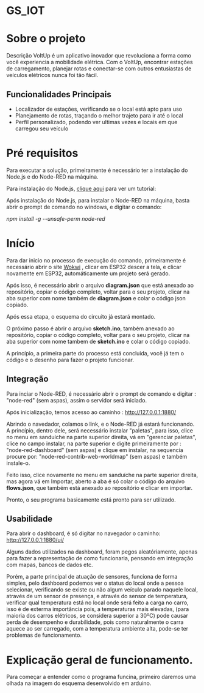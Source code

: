 # GS_IOT

# Sobre o projeto
Descrição
VoltUp é um aplicativo inovador que revoluciona a forma como você experiencia a mobilidade elétrica.
Com o VoltUp, encontrar estações de carregamento, planejar rotas e conectar-se com outros entusiastas de veículos elétricos nunca foi tão fácil.

## Funcionalidades Principais
  * Localizador de estações, verificando se o local está apto para uso
  * Planejamento de rotas, traçando o melhor trajeto para ir até o local
  * Perfil personalizado, podendo ver ultimas vezes e locais em que carregou seu veículo
    

# Pré requisitos

Para executar a solução, primeiramente é necessário ter a instalação do Node.js e do Node-RED na máquina.

Para instalação do Node.js, [clique aqui][1] para ver um tutorial: 

Após instalação do Node.js, para instalar o Node-RED na máquina, basta abrir o prompt de comando no windows, e digitar o comando:

*npm install -g --unsafe-perm node-red*

# Início

Para dar inicio no processo de execução do comando, primeiramente é necessário abrir o site [Wokwi][2] , clicar em ESP32
descer a tela, e clicar novamente em ESP32, automáticamente um projeto será gerado.

Após isso, é necessário abrir o arquivo **diagram.json** que está anexado ao repositório, copiar o código completo,
voltar para o seu projeto, clicar na aba superior com nome também de **diagram.json** e colar o código json copiado.

Após essa etapa, o esquema do circuito já estará montado.

O próximo passo é abrir o arquivo **sketch.ino**, também anexado ao repositório, copiar o código completo,
voltar para o seu projeto, clicar na aba superior com nome tambem de **sketch.ino** e colar o código copíado.

A princípio, a primeira parte do processo está concluida, você já tem o código e o desenho para fazer o projeto funcionar.

## Integração

Para inciar o Node-RED, é necessário abrir o prompt de comando e digitar : "node-red" (sem aspas), assim o servidor será iniciado.

Após inicialização, temos acesso ao caminho : http://127.0.0.1:1880/

Abrindo o navedador, colamos o link, e o Node-RED já estará funcionando.
A princípio, dentro dele, será necessário instalar "paletas", para isso, clice no menu em sanduíche na parte superior direita,
vá em "gerenciar paletas", clice no campo instalar, na parte superior e digite primeiramente por : "node-red-dashboard" (sem aspas)
e clique em instalar, na sequencia procure por: "node-red-contrib-web-worldmap" (sem aspas) e também instale-o.

Feito isso, clice novamente no menu em sanduíche na parte superior direita, mas agora vá em Importar, aberto a aba
é só colar o código do arquivo **flows.json**, que também está anexado ao repositório e clicar em importar.

Pronto, o seu programa basicamente está pronto para ser utilizado.

## Usabilidade

Para abrir o dashboard, é só digitar no navegador o caminho: http://127.0.0.1:1880/ui/

Alguns dados utilizados na dashboard, foram pegos aleatóriamente, apenas para fazer a representação de como funcionaria,
pensando em integração com mapas, bancos de dados etc.

Porém, a parte principal de atuação de sensores, funciona de forma simples, pelo dashboard podemos ver o status do local onde a pessoa selecionar,
verificando se existe ou não algum veículo parado naquele local, através de um sensor de presença, e através do sensor de temperatura,
verificar qual temperatura está no local onde será feito a carga no carro, isso é de exterma importância pois, a temperaturas mais elevadas,
(para maioria dos carros elétricos, se considera superior a 30ºC) pode causar perda de desempenho e durabilidade, pois como naturalmente
o carra aquece ao ser carregado, com a temperatura ambiente alta, pode-se ter problemas de funcionamento.

# Explicação geral de funcionamento.

Para começar a entender como o programa funcina, primeiro daremos uma olhada na imagem do esquema desenvolvido em arduino.




[1]: https://www.freecodecamp.org/portuguese/news/como-instalar-o-node-js-e-o-npm-no-windows/
[2]: https://wokwi.com/
